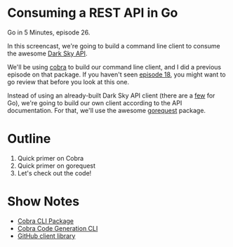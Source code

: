 # Consuming a REST API in Go

Go in 5 Minutes, episode 26.

In this screencast, we're going to build a command line client to consume the awesome [Dark Sky API](https://darksky.net/dev/docs).

We'll be using [cobra](https://github.com/spf13/cobra) to build our command line client, and I did a previous episode on that package. If you haven't seen [episode 18](https://www.goin5minutes.com/screencast/episode_18_cli_with_cobra/), you might want to go review that before you look at this one.

Instead of using an already-built Dark Sky API client (there are a [few](https://darksky.net/dev/docs/libraries) for Go), we're going to build our own client according to the API documentation. For that, we'll use the awesome [gorequest](https://github.com/parnurzeal/gorequest) package.

# Outline

1. Quick primer on Cobra
1. Quick primer on gorequest
1. Let's check out the code!

# Show Notes

- [Cobra CLI Package](https://github.com/spf13/cobra)
- [Cobra Code Generation CLI](https://github.com/spf13/cobra/blob/master/cobra/README.md)
- [GitHub client library](https://godoc.org/github.com/google/go-github/github)

